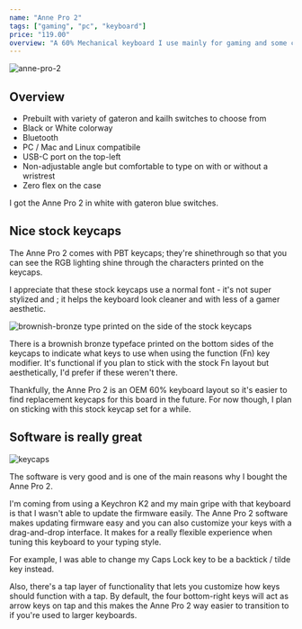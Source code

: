 ```yaml
---
name: "Anne Pro 2"
tags: ["gaming", "pc", "keyboard"]
price: "119.00"
overview: "A 60% Mechanical keyboard I use mainly for gaming and some coding."
---
```


![anne-pro-2](https://lh3.googleusercontent.com/0Nhn-PsLW-F7oTRcOTOjSAX0e5xBdTbnJ6I1o3x09DGMgO9i2DjB4rFLC1VAbsMbtfSyzO_bSrBnN47FRZLI851l-DWpR4xmhFaaN19b3zRve2WOCvlvs_IHH197Oe3lKZxQiLzDABP8GocYMvNMYMj8rxaqyxBm43xOcQDzz1zcR-VqAFtx4Twl-_Uo0NjpeVXftK2M1hu24sSvlhap8N8gTLIB9ktvcdLEipSiUsREOzTmxZ2pQvZDtae3FvSEdNw8ROFiH9sz-s6JgMH3s9Vy2YaEnToOl7XIYWpZ9oa6lnP_avSbRIjDOFtquzFdaSYNk8saeZt7br1evKhI6KA7K25208sP0JP8Ipv_ZqBTIwgnM34Gu5R0JziKz2He6WFRWdo3_dwpwoqs7xDbvfmdcBVfs_BOr2xV-kiNOi7F2vMFdYb4WXt54Oxxx5q6t_qZOqt0Nze5XD1-Mvv_hta7klFTTtB2gzfV0FFLHctxK2uN1ILFbqyM-JKUKGmeRR8-zcZYambBSuQy-YuOSoW1H3dCaePDl-G5RPafrdf7Y_RfF5FZBYBaxzD1ExHT1OG_4Pr3gu3xq3xPDu2S7wtqqGhOtDGyWbvl22tPZNGBXtxOhXBPbSiJYhB_DqVTQluv2B_-nZ_U1ZNRLfDmNHRqdymVdgryPhN4KBu1N45jnWbUGNeexZmwLerZrg=w1790-h1267-no?authuser=0)

## Overview

- Prebuilt with variety of gateron and kailh switches to choose from
- Black or White colorway
- Bluetooth
- PC / Mac and Linux compatibile
- USB-C port on the top-left
- Non-adjustable angle but comfortable to type on with or without a wristrest
- Zero flex on the case

I got the Anne Pro 2 in white with gateron blue switches.

## Nice stock keycaps

The Anne Pro 2 comes with PBT keycaps; they're shinethrough so that you can see the RGB lighting shine through the characters printed on the keycaps.

I appreciate that these stock keycaps use a normal font - it's not super stylized and ; it helps the keyboard look cleaner and with less of a gamer aesthetic.

![brownish-bronze type printed on the side of the stock keycaps](https://lh3.googleusercontent.com/Ny0JUqyTfo89aESUEtA8ZYy-dotA-HVoyc2_Y1FVNJauxsx2iB4DTMT4JCXPr_1aLTLpXBtJZkus9oPQXLAhR0z2ebWpDRwvJFEGhI10zlBGKulz8UTPx-_TdXWFewewUxVGHuceQyFDW2yHwZSgxtUkbo6tR9RMZkqsCm-PuEnoVdOVkguNiOledlVJV2hyPykl9LaAz2GjPNCF6Qpazf9oO9hHmUtF1vOEY5Mf2u6Dlgl_ABt98wTzvsarjPFN-1_uV-q8nNgRG6SE9ft0VkYeeEYF95Q7y-CRfEYcGqcposl57X-FJO_4nYqCx2gIo2XtHqXi0OYg5bCXzr-jdv_GgcZXPtvDlLuB6mUSSWTAL5ap_kZAiYVs38xr2IGng1Bxyz9LrvfS4kPtFEY93McSMJfcJY-GSE-Nh_VbJccCn3HLhJyKcrdmcblrhCPDweGxu3PZXC98ctHIR9nn2-YJAJ6-wszwJSIcmOnBnvoHx6w5OTxZFzuy5etsO6zDWuLyEnjImxCHSlrgFgFhzxQZ-d5Rh2XRt3dpnib1JvxX9W42wyiKi58kLsORqZ9jKLoqSbonCYORu9vKoxGAXcAqjWq8GeXmJeY-2BD4W31laze_ZiG123IItztGfG-IHT3b9m8QXzmEL4lxGvoIOqLRMkF5a-Tz3Peygzk2qo6yJ5nb0uuGjxc10sIraQ=s1267-no?authuser=0)

There is a brownish bronze typeface printed on the bottom sides of the keycaps to indicate what keys to use when using the function (Fn) key modifier. It's functional if you plan to stick with the stock Fn layout but aesthetically, I'd prefer if these weren't there.

Thankfully, the Anne Pro 2 is an OEM 60% keyboard layout so it's easier to find replacement keycaps for this board in the future. For now though, I plan on sticking with this stock keycap set for a while.

## Software is really great

![keycaps](https://picsum.photos/200)

The software is very good and is one of the main reasons why I bought the Anne Pro 2.

I'm coming from using a Keychron K2 and my main gripe with that keyboard is that I wasn't able to update the firmware easily. The Anne Pro 2 software makes updating firmware easy and you can also customize your keys with a drag-and-drop interface. It makes for a really flexible experience when tuning this keyboard to your typing style.

For example, I was able to change my Caps Lock key to be a backtick / tilde key instead.

Also, there's a tap layer of functionality that lets you customize how keys should function with a tap. By default, the four bottom-right keys will act as arrow keys on tap and this makes the Anne Pro 2 way easier to transition to if you're used to larger keyboards.
